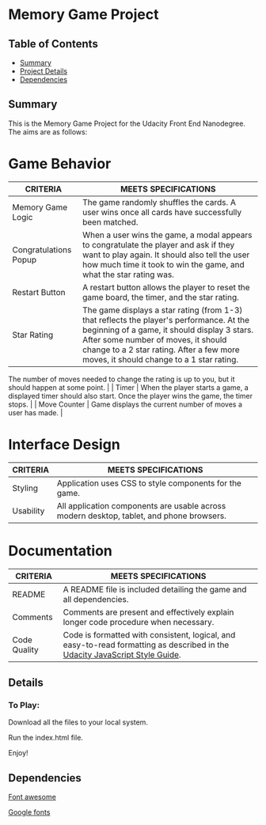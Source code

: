 # Memory Game Project

## Table of Contents

* [Summary](#summary)
* [Project Details](#details)
* [Dependencies](#dependencies)

## Summary

This is the Memory Game Project for the Udacity Front End Nanodegree. The aims are as follows:

# Game Behavior
| CRITERIA  | MEETS SPECIFICATIONS |
| ------------- | ------------- |
| Memory Game Logic  | The game randomly shuffles the cards. A user wins once all cards have successfully been matched.  |
| Congratulations Popup  | When a user wins the game, a modal appears to congratulate the player and ask if they want to play again. It should also tell the user how much time it took to win the game, and what the star rating was.  |
| Restart Button  | A restart button allows the player to reset the game board, the timer, and the star rating. |
| Star Rating  | The game displays a star rating (from 1-3) that reflects the player's performance. At the beginning of a game, it should display 3 stars. After some number of moves, it should change to a 2 star rating. After a few more moves, it should change to a 1 star rating.

The number of moves needed to change the rating is up to you, but it should happen at some point.  |
| Timer  | When the player starts a game, a displayed timer should also start. Once the player wins the game, the timer stops.  |
| Move Counter  | Game displays the current number of moves a user has made.  |


# Interface Design
| CRITERIA  | MEETS SPECIFICATIONS |
| ------------- | ------------- |
| Styling  | Application uses CSS to style components for the game.  |
| Usability  | All application components are usable across modern desktop, tablet, and phone browsers.  |

# Documentation
| CRITERIA  | MEETS SPECIFICATIONS |
| ------------- | ------------- |
| README  | A README file is included detailing the game and all dependencies.  |
| Comments  | Comments are present and effectively explain longer code procedure when necessary.  |
| Code Quality  | Code is formatted with consistent, logical, and easy-to-read formatting as described in the [Udacity JavaScript Style Guide](http://udacity.github.io/frontend-nanodegree-styleguide/javascript.html). |


## Details

### To Play:

Download all the files to your local system.

Run the index.html file.

Enjoy!




## Dependencies

[Font awesome](https://maxcdn.bootstrapcdn.com/font-awesome/4.6.1/css/font-awesome.min.css)

[Google fonts](https://fonts.googleapis.com/css?family=Coda)
